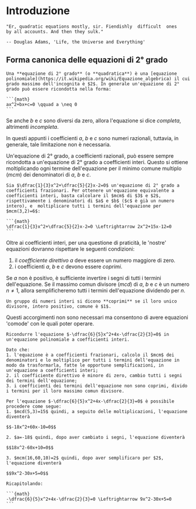 # Introduzione
```{epigraph}
"Er, quadratic equations mostly, sir. Fiendishly  difficult  ones
by all accounts. And then they sulk."

-- Douglas Adams, 'Life, the Universe and Everything'
```

## Forma canonica delle equazioni di 2° grado
````{prf:definition}
Una **equazione di 2° grado** (o **quadratica**) è una [equazione polinomiale](https://it.wikipedia.org/wiki/Equazione_algebrica) il cui grado massimo dell'incognita è $2$. In generale un'equazione di 2° grado può essere ricondotta nella forma:

```{math}
ax^2+bx+c=0 \qquad a \neq 0
```
````

Se anche $b$ e $c$ sono diversi da zero, allora l'equazione si dice *completa*, altrimenti *incompleta*.

In questi appunti i coefficienti $a$, $b$ e $c$ sono numeri razionali, tuttavia, in generale, tale limitazione non è necessaria.

Un'equazione di 2° grado, a coefficienti razionali, può  essere sempre ricondotta a un'equazione di 2° grado a coefficienti interi. Questo si ottiene moltiplicando ogni termine dell'equazione per il minimo comune multiplo ($mcm$) dei denominatori di $a$, $b$ e $c$.

````{prf:example}
Sia $\dfrac{1}{3}x^2+\dfrac{5}{2}x-2=0$ un'equazione di 2° grado a coefficienti frazionari. Per ottenere un'equazione equivalente a coefficienti interi, basta calcolare il $mcm$ di $3$ e $2$, rispettivamente i denominatori di $a$ e $b$ ($c$ è già un numero intero), e  moltiplicare tutti i termini dell'equazione per $mcm(3,2)=6$:

```{math}
\dfrac{1}{3}x^2+\dfrac{5}{2}x-2=0 \Leftrightarrow 2x^2+15x-12=0
```
````
Oltre ai coefficienti interi, per una questione di praticità, le 'nostre' equazioni dovranno rispettare le seguenti condizioni:
1. il *coefficiente direttivo* $a$ deve essere un numero maggiore di zero. 
2. i coefficienti $a$, $b$ e $c$ devono essere *coprimi*. 

Se $a$ non è positivo, è sufficiente invertire i segni di tutti i termini dell'equazione. Se il massimo comun divisore ($mcd$) di $a$, $b$ e $c$ è un numero $n \neq 1$, allora semplificheremo tutti i termini dell'equazione dividendo per $n$.

```{prf:remark}
Un gruppo di numeri interi si dicono **coprimi** se il loro unico divisore, intero positivo, comune è $1$.
```

Questi accorgimenti non sono necessari ma consentono di avere equazioni 'comode' con le quali poter operare.

````{prf:example}
Ricondurre l'equazione $-\dfrac{6}{5}x^2+4x-\dfrac{2}{3}=0$ in un'equazione polinomiale a coefficienti interi.

Dato che:
1. l'equazione è a coefficienti frazionari, calcolo il $mcm$ dei denominatori e lo moltiplico per tutti i termini dell'equazione in modo da trasformarla, fatte le opportune semplificazioni, in un'equazione a coefficienti interi;
2. il coefficiente direttivo è minore di zero, cambio tutti i segni dei termini dell'equazione;
3. i coefficienti dei termini dell'equazione non sono coprimi, divido i termini per il loro massimo comun divisore.

Per l'equazione $-\dfrac{6}{5}x^2+4x-\dfrac{2}{3}=0$ è possibile procedere come segue:
1. $mcd(5,3)=15$ quindi, a seguito delle moltiplicazioni, l'equazione diventerà 

$$-18x^2+60x-10=0$$

2. $a=-18$ quindi, dopo aver cambiato i segni, l'equazione diventerà 

$$18x^2-60x+10=0$$

3. $mcm(16,60,10)=2$ quindi, dopo aver semplificaro per $2$, l'equazione diventerà 

$$9x^2-30x+5=0$$

Ricapitolando:

```{math}
-\dfrac{6}{5}x^2+4x-\dfrac{2}{3}=0 \Leftrightarrow 9x^2-30x+5=0
```

````
